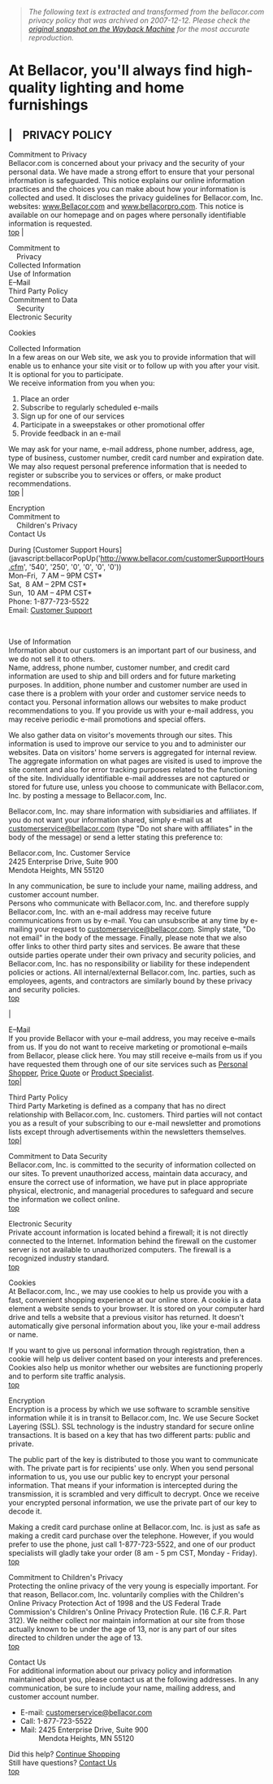 > *The following text is extracted and transformed from the bellacor.com privacy policy that was archived on 2007-12-12. Please check the [original snapshot on the Wayback Machine](https://web.archive.org/web/20071212074044id_/http%3A//www.bellacor.com/privacypolicy.cfm) for the most accurate reproduction.*

# At Bellacor, you'll always find high-quality lighting and home furnishings

  


|     PRIVACY POLICY   
---  
  
Commitment to Privacy  
Bellacor.com is concerned about your privacy and the security of your personal data. We have made a strong effort to ensure that your personal information is safeguarded. This notice explains our online information practices and the choices you can make about how your information is collected and used. It discloses the privacy guidelines for Bellacor.com, Inc. websites: www.Bellacor.com and www.bellacorpro.com. This notice is available on our homepage and on pages where personally identifiable information is requested.   
[top](https://web.archive.org/web/20071212074044id_/http%3A//www.bellacor.com/privacypolicy.cfm) | 

Commitment to  
    Privacy  
Collected Information  
Use of Information  
E–Mail  
Third Party Policy  
Commitment to Data  
    Security  
Electronic Security  


Cookies  
  
  
  
Collected Information  
In a few areas on our Web site, we ask you to provide information that will enable us to enhance your site visit or to follow up with you after your visit. It is optional for you to participate.   
We receive information from you when you: 

  1. Place an order 
  2. Subscribe to regularly scheduled e-mails 
  3. Sign up for one of our services 
  4. Participate in a sweepstakes or other promotional offer 
  5. Provide feedback in an e-mail 

We may ask for your name, e-mail address, phone number, address, age, type of business, customer number, credit card number and expiration date. We may also request personal preference information that is needed to register or subscribe you to services or offers, or make product recommendations.   
[top](https://web.archive.org/web/20071212074044id_/http%3A//www.bellacor.com/privacypolicy.cfm) | 

Encryption  
Commitment to  
    Children's Privacy  
Contact Us  
  
  
  
During [Customer Support Hours](javascript:bellacorPopUp\('http://www.bellacor.com/customerSupportHours.cfm', '540', '250', '0', '0', '0', '0'\))  
Mon–Fri,  7 AM – 9PM CST*  
Sat,  8 AM – 2PM CST*  
Sun,  10 AM – 4PM CST*  
Phone: 1-877-723-5522  
Email: [Customer Support](mailto:CustomerService@Bellacor.com)   
  
  
   
  
Use of Information  
Information about our customers is an important part of our business, and we do not sell it to others.  
Name, address, phone number, customer number, and credit card information are used to ship and bill orders and for future marketing purposes. In addition, phone number and customer number are used in case there is a problem with your order and customer service needs to contact you. Personal information allows our websites to make product recommendations to you. If you provide us with your e-mail address, you may receive periodic e-mail promotions and special offers. 

We also gather data on visitor's movements through our sites. This information is used to improve our service to you and to administer our websites. Data on visitors' home servers is aggregated for internal review. The aggregate information on what pages are visited is used to improve the site content and also for error tracking purposes related to the functioning of the site. Individually identifiable e-mail addresses are not captured or stored for future use, unless you choose to communicate with Bellacor.com, Inc. by posting a message to Bellacor.com, Inc. 

Bellacor.com, Inc. may share information with subsidiaries and affiliates. If you do not want your information shared, simply e-mail us at customerservice@bellacor.com (type "Do not share with affiliates" in the body of the message) or send a letter stating this preference to: 

Bellacor.com, Inc. Customer Service  
2425 Enterprise Drive, Suite 900  
Mendota Heights, MN 55120 

In any communication, be sure to include your name, mailing address, and customer account number.   
Persons who communicate with Bellacor.com, Inc. and therefore supply Bellacor.com, Inc. with an e-mail address may receive future communications from us by e-mail. You can unsubscribe at any time by e-mailing your request to [customerservice@bellacor.com](mailto:customerservice@bellacor.com). Simply state, "Do not email" in the body of the message. Finally, please note that we also offer links to other third party sites and services. Be aware that these outside parties operate under their own privacy and security policies, and Bellacor.com, Inc. has no responsibility or liability for these independent policies or actions. All internal/external Bellacor.com, Inc. parties, such as employees, agents, and contractors are similarly bound by these privacy and security policies.   
[top](https://web.archive.org/web/20071212074044id_/http%3A//www.bellacor.com/privacypolicy.cfm)

|     
  
E–Mail  
If you provide Bellacor with your e–mail address, you may receive e–mails from us. If you do not want to receive marketing or promotional e–mails from Bellacor, please click here. You may still receive e–mails from us if you have requested them through one of our site services such as [Personal Shopper](https://web.archive.org/web/20071212074044id_/http%3A//www.bellacor.com/personalshopper.cfm), [Price Quote](https://web.archive.org/web/20071212074044id_/http%3A//www.bellacor.com/product.cfm) or [Product Specialist](https://web.archive.org/web/20071212074044id_/http%3A//www.bellacor.com/productspecialist.cfm).   
[top](https://web.archive.org/web/20071212074044id_/http%3A//www.bellacor.com/privacypolicy.cfm)|   
  
Third Party Policy  
Third Party Marketing is defined as a company that has no direct relationship with Bellacor.com, Inc. customers. Third parties will not contact you as a result of your subscribing to our e-mail newsletter and promotions lists except through advertisements within the newsletters themselves.   
[top](https://web.archive.org/web/20071212074044id_/http%3A//www.bellacor.com/privacypolicy.cfm)|   
  
Commitment to Data Security  
Bellacor.com, Inc. is committed to the security of information collected on our sites. To prevent unauthorized access, maintain data accuracy, and ensure the correct use of information, we have put in place appropriate physical, electronic, and managerial procedures to safeguard and secure the information we collect online.   
[top](https://web.archive.org/web/20071212074044id_/http%3A//www.bellacor.com/privacypolicy.cfm)  
  
Electronic Security  
Private account information is located behind a firewall; it is not directly connected to the Internet. Information behind the firewall on the customer server is not available to unauthorized computers. The firewall is a recognized industry standard.   
[top](https://web.archive.org/web/20071212074044id_/http%3A//www.bellacor.com/privacypolicy.cfm)  
  
Cookies  
At Bellacor.com, Inc., we may use cookies to help us provide you with a fast, convenient shopping experience at our online store. A cookie is a data element a website sends to your browser. It is stored on your computer hard drive and tells a website that a previous visitor has returned. It doesn't automatically give personal information about you, like your e-mail address or name. 

If you want to give us personal information through registration, then a cookie will help us deliver content based on your interests and preferences. Cookies also help us monitor whether our websites are functioning properly and to perform site traffic analysis.   
[top](https://web.archive.org/web/20071212074044id_/http%3A//www.bellacor.com/privacypolicy.cfm)  
  
  
Encryption  
Encryption is a process by which we use software to scramble sensitive information while it is in transit to Bellacor.com, Inc. We use Secure Socket Layering (SSL). SSL technology is the industry standard for secure online transactions. It is based on a key that has two different parts: public and private. 

The public part of the key is distributed to those you want to communicate with. The private part is for recipients' use only. When you send personal information to us, you use our public key to encrypt your personal information. That means if your information is intercepted during the transmission, it is scrambled and very difficult to decrypt. Once we receive your encrypted personal information, we use the private part of our key to decode it. 

Making a credit card purchase online at Bellacor.com, Inc. is just as safe as making a credit card purchase over the telephone. However, if you would prefer to use the phone, just call 1-877-723-5522, and one of our product specialists will gladly take your order (8 am - 5 pm CST, Monday - Friday).   
[top](https://web.archive.org/web/20071212074044id_/http%3A//www.bellacor.com/privacypolicy.cfm)  
  
  
Commitment to Children's Privacy  
Protecting the online privacy of the very young is especially important. For that reason, Bellacor.com, Inc. voluntarily complies with the Children's Online Privacy Protection Act of 1998 and the US Federal Trade Commission's Children's Online Privacy Protection Rule. (16 C.F.R. Part 312). We neither collect nor maintain information at our site from those actually known to be under the age of 13, nor is any part of our sites directed to children under the age of 13.   
[top](https://web.archive.org/web/20071212074044id_/http%3A//www.bellacor.com/privacypolicy.cfm)  
  
Contact Us  
For additional information about our privacy policy and information maintained about you, please contact us at the following addresses. In any communication, be sure to include your name, mailing address, and customer account number. 

  * E-mail: [customerservice@bellacor.com](mailto:customerservice@bellacor.com)
  * Call: 1-877-723-5522
  * Mail: 2425 Enterprise Drive, Suite 900   
         Mendota Heights, MN 55120

Did this help? [Continue Shopping](https://web.archive.org/web/20071212074044id_/http%3A//www.bellacor.com/results.cfm?Cat=13&Page=1)   
Still have questions? [Contact Us](https://web.archive.org/web/20071212074044id_/http%3A//www.bellacor.com/contact.cfm)   
[top](https://web.archive.org/web/20071212074044id_/http%3A//www.bellacor.com/privacypolicy.cfm)
